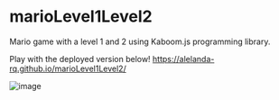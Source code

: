 # marioLevel1Level2
Mario game with a level 1 and 2 using Kaboom.js programming library.

Play with the deployed version below!
https://alelanda-rq.github.io/marioLevel1Level2/


![image](https://user-images.githubusercontent.com/98127121/182913992-5d3d4ccd-b506-4035-b0cb-2afdc384bd59.png)

